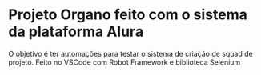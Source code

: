 <h1>Projeto Organo feito com o sistema da plataforma Alura</h1>

O objetivo é ter automações para testar o sistema de criação de squad de projeto.
Feito no VSCode com Robot Framework e biblioteca Selenium
